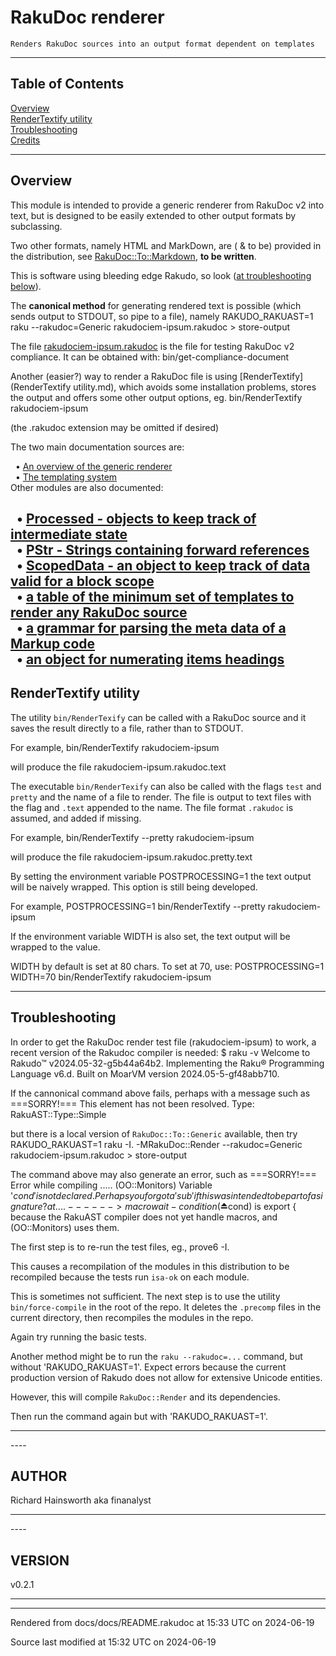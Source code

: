
# RakuDoc renderer

	Renders RakuDoc sources into an output format dependent on templates

----

## Table of Contents
<a href="#Overview">Overview</a>   
<a href="#RenderTextify_utility">RenderTextify utility</a>   
<a href="#Troubleshooting">Troubleshooting</a>   
<a href="#Credits">Credits</a>   


----

## Overview<div id="Overview"> </div>
This module is intended to provide a generic renderer from RakuDoc v2 into text, but is designed to be easily extended to other output formats by subclassing. 

Two other formats, namely HTML and MarkDown, are ( & to be) provided in the distribution, see [RakuDoc::To::Markdown](RakuDoc-To-Markdown.md), **to be written**. 

This is software using bleeding edge Rakudo, so look ([at troubleshooting below](Troubleshooting)). 

The **canonical method** for generating rendered text is possible (which sends output to STDOUT, so pipe to a file), namely RAKUDO_RAKUAST=1 raku --rakudoc=Generic rakudociem-ipsum.rakudoc > store-output 

The file [rakudociem-ipsum.rakudoc](https://github.com/Raku/RakuDoc-GAMMA/blob/main/rakudociem-ipsum.rakudoc) is the file for testing RakuDoc v2 compliance. It can be obtained with: bin/get-compliance-document 

Another (easier?) way to render a RakuDoc file is using [RenderTextify](RenderTextify utility.md), which avoids some installation problems, stores the output and offers some other output options, eg. bin/RenderTextify rakudociem-ipsum 

(the .rakudoc extension may be omitted if desired) 

The two main documentation sources are: 



&nbsp;&nbsp;• [An overview of the generic renderer](Render.md)  
&nbsp;&nbsp;• [The templating system](Templates.md)  
Other modules are also documented: 



&nbsp;&nbsp;• [Processed - objects to keep track of intermediate state](Processed.md)  
&nbsp;&nbsp;• [PStr - Strings containing forward references](PromiseStrings.md)  
&nbsp;&nbsp;• [ScopedData - an object to keep track of data valid for a block scope](ScopedData.md)  
&nbsp;&nbsp;• [a table of the minimum set of templates to render any RakuDoc source](default-text-templates.md)  
&nbsp;&nbsp;• [a grammar for parsing the meta data of a Markup code](MarkUpMeta.md)  
&nbsp;&nbsp;• [an object for numerating items headings](Numeration.md)  
----

## RenderTextify utility<div id="RenderTextify_utility"> </div>
The utility `bin/RenderTexify` can be called with a RakuDoc source and it saves the result directly to a file, rather than to STDOUT. 

For example, bin/RenderTextify rakudociem-ipsum 

will produce the file rakudociem-ipsum.rakudoc.text 

The executable `bin/RenderTexify` can also be called with the flags `test` and `pretty` and the name of a file to render. The file is output to text files with the flag and `.text` appended to the name. The file format `.rakudoc` is assumed, and added if missing. 

For example, bin/RenderTextify --pretty rakudociem-ipsum 

will produce the file rakudociem-ipsum.rakudoc.pretty.text 

By setting the environment variable POSTPROCESSING=1 the text output will be naively wrapped. This option is still being developed. 

For example, POSTPROCESSING=1 bin/RenderTextify --pretty rakudociem-ipsum 

If the environment variable WIDTH is also set, the text output will be wrapped to the value. 

WIDTH by default is set at 80 chars. To set at 70, use: POSTPROCESSING=1 WIDTH=70 bin/RenderTextify rakudociem-ipsum 

----

## Troubleshooting<div id="Troubleshooting"> </div>
In order to get the RakuDoc render test file (rakudociem-ipsum) to work, a recent version of the Rakudoc compiler is needed: $ raku -v Welcome to Rakudo™ v2024.05-32-g5b44a64b2. Implementing the Raku® Programming Language v6.d. Built on MoarVM version 2024.05-5-gf48abb710. 

If the cannonical command above fails, perhaps with a message such as ===SORRY!=== This element has not been resolved. Type: RakuAST::Type::Simple 

but there is a local version of `RakuDoc::To::Generic` available, then try RAKUDO_RAKUAST=1 raku -I. -MRakuDoc::Render --rakudoc=Generic rakudociem-ipsum.rakudoc > store-output 

The command above may also generate an error, such as ===SORRY!=== Error while compiling ..... (OO::Monitors) Variable '$cond' is not declared. Perhaps you forgot a 'sub' if this was intended to be part of a signature? at .... ------> macro wait-condition(⏏$cond) is export { because the RakuAST compiler does not yet handle macros, and (OO::Monitors) uses them. 

The first step is to re-run the test files, eg., prove6 -I. 

This causes a recompilation of the modules in this distribution to be recompiled because the tests run `isa-ok` on each module. 

This is sometimes not sufficient. The next step is to use the utility `bin/force-compile` in the root of the repo. It deletes the `.precomp` files in the current directory, then recompiles the modules in the repo. 

Again try running the basic tests. 

Another method might be to run the `raku --rakudoc=...` command, but without 'RAKUDO_RAKUAST=1'. Expect errors because the current production version of Rakudo does not allow for extensive Unicode entities. 

However, this will compile `RakuDoc::Render` and its dependencies. 

Then run the command again but with 'RAKUDO_RAKUAST=1'. 


----
<div id="Credits"> </div>
----

## AUTHOR<div id="AUTHOR"> </div>
Richard Hainsworth aka finanalyst




----
<div id="Placement"> </div>
----

## VERSION<div id="VERSION"> </div>
v0.2.1





----

----

Rendered from docs/docs/README.rakudoc at 15:33 UTC on 2024-06-19

Source last modified at 15:32 UTC on 2024-06-19


